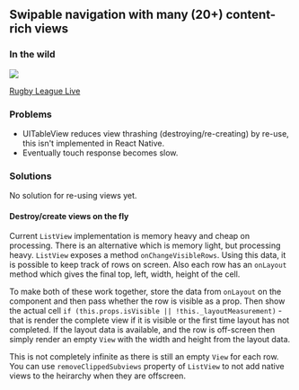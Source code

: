 ## Swipable navigation with many (20+) content-rich views

### In the wild

![](http://url.brentvatne.ca/18j8x.gif)

[Rugby League
Live](https://itunes.apple.com/us/app/rugby-league-live/id315297855?mt=8)

### Problems

- UITableView reduces view thrashing (destroying/re-creating) by re-use,
this isn't implemented in React Native.
- Eventually touch response becomes slow.

### Solutions

No solution for re-using views yet. 

#### Destroy/create views on the fly

Current `ListView` implementation is memory heavy and cheap on processing. There is an alternative which is memory light, but processing heavy. `ListView` exposes a method `onChangeVisibleRows`. Using this data, it is possible to keep track of rows on screen. Also each row has an `onLayout` method which gives the final top, left, width, height of the cell.

To make both of these work together, store the data from `onLayout` on the component and then pass whether the row is visible as a prop. Then show the actual cell `if (this.props.isVisible || !this._layoutMeasurement)` - that is render the complete view if it is visible or the first time layout has not completed. If the layout data is available, and the row is off-screen then simply render an empty `View` with the width and height from the layout data.

This is not completely infinite as there is still an empty `View` for each row. You can use `removeClippedSubviews` property of `ListView` to not add native views to the heirarchy when they are offscreen.
